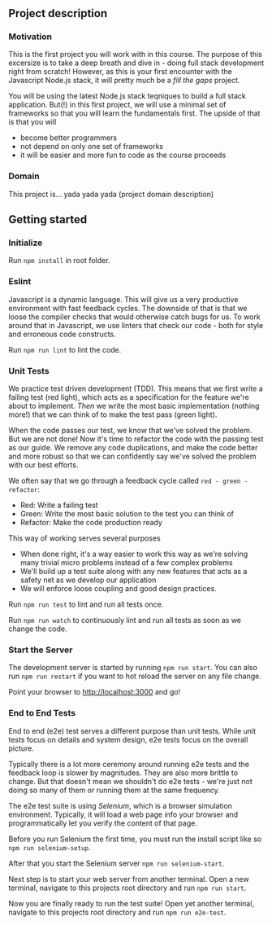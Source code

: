 # </salt>
## Project description 

### Motivation
This is the first project you will work with in this course. 
The purpose of this excersize is to take a deep breath and dive in - doing full stack development right from scratch!
However, as this is your first encounter with the Javascript Node.js stack, it will pretty much be a _fill the gaps_ project.

You will be using the latest Node.js stack teqniques to build a full stack application. 
But(!) in this first project, we will use a minimal set of frameworks so that you will learn the fundamentals first.
The upside of that is that you will
  - become better programmers
  - not depend on only one set of frameworks
  - it will be easier and more fun to code as the course proceeds

### Domain 
This project is... yada yada yada (project domain description)


## Getting started
### Initialize
Run `npm install` in root folder.

### Eslint
Javascript is a dynamic language. 
This will give us a very productive environment with fast feedback cycles. 
The downside of that is that we loose the compiler checks that would otherwise catch bugs for us.
To work around that in Javascript, we use linters that check our code - both for style and erroneous code constructs.

Run `npm run lint` to lint the code.

### Unit Tests
We practice test driven development (TDD). 
This means that we first write a failing test (red light), which acts as a specification for the feature we're about to implement.
_Then_ we write the most basic implementation (nothing more!) that we can think of to make the test pass (green light).

When the code passes our test, we know that we've solved the problem. But we are not done! 
Now it's time to refactor the code with the passing test as our guide. 
We remove any code duplications, and make the code better and more robust so that we can confidently say we've solved the problem with our best efforts.

We often say that we go through a feedback cycle called `red - green - refactor`:
  - Red: Write a failing test
  - Green: Write the most basic solution to the test you can think of
  - Refactor: Make the code production ready

This way of working serves several purposes
  - When done right, it's a way easier to work this way as we're solving many trivial micro problems instead of a few complex problems
  - We'll build up a test suite along with any new features that acts as a safety net as we develop our application
  - We will enforce loose coupling and good design practices.

Run `npm run test` to lint and run all tests once.

Run `npm run watch` to continuously lint and run all tests as soon as we change the code.

### Start the Server
The development server is started by running `npm run start`. You can also run `npm run restart` if you want to hot reload the server on any file change.

Point your browser to <http://localhost:3000> and go!

### End to End Tests
End to end (e2e) test serves a different purpose than unit tests. 
While unit tests focus on details and system design, e2e tests focus on the overall picture.

Typically there is a lot more ceremony around running e2e tests and the feedback loop is slower by magnitudes.
They are also more brittle to change. But that doesn't mean we shouldn't do e2e tests - we're just not doing so many of them or running them at the same frequency.

The e2e test suite is using _Selenium_, which is a browser simulation environment. 
Typically, it will load a web page info your browser and programmatically let you verify the content of that page.

Before you run Selenium the first time, you must run the install script like so `npm run selenium-setup`.

After that you start the Selenium server `npm run selenium-start`.

Next step is to start your web server from another terminal. 
Open a new terminal, navigate to this projects root directory and run `npm run start`.

Now you are finally ready to run the test suite! 
Open yet another terminal, navigate to this projects root directory and run `npm run e2e-test`.
